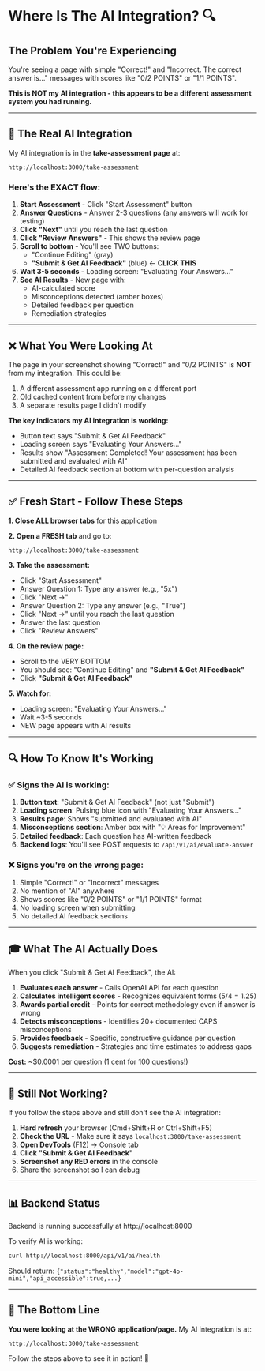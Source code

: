 # Where Is The AI Integration? 🔍

## The Problem You're Experiencing

You're seeing a page with simple "Correct!" and "Incorrect. The correct answer is..." messages with scores like "0/2 POINTS" or "1/1 POINTS".

**This is NOT my AI integration - this appears to be a different assessment system you had running.**

---

## 🎯 The Real AI Integration

My AI integration is in the **take-assessment page** at:

```
http://localhost:3000/take-assessment
```

### Here's the EXACT flow:

1. **Start Assessment** - Click "Start Assessment" button
2. **Answer Questions** - Answer 2-3 questions (any answers will work for testing)
3. **Click "Next"** until you reach the last question
4. **Click "Review Answers"** - This shows the review page
5. **Scroll to bottom** - You'll see TWO buttons:
   - "Continue Editing" (gray)
   - **"Submit & Get AI Feedback"** (blue) ← **CLICK THIS**
6. **Wait 3-5 seconds** - Loading screen: "Evaluating Your Answers..."
7. **See AI Results** - New page with:
   - AI-calculated score
   - Misconceptions detected (amber boxes)
   - Detailed feedback per question
   - Remediation strategies

---

## ❌ What You Were Looking At

The page in your screenshot showing "Correct!" and "0/2 POINTS" is **NOT** from my integration. This could be:

1. A different assessment app running on a different port
2. Old cached content from before my changes
3. A separate results page I didn't modify

**The key indicators my AI integration is working:**
- Button text says "Submit & Get AI Feedback"
- Loading screen says "Evaluating Your Answers..."
- Results show "Assessment Completed! Your assessment has been submitted and evaluated with AI"
- Detailed AI feedback section at bottom with per-question analysis

---

## ✅ Fresh Start - Follow These Steps

**1. Close ALL browser tabs** for this application

**2. Open a FRESH tab** and go to:
```
http://localhost:3000/take-assessment
```

**3. Take the assessment:**
   - Click "Start Assessment"
   - Answer Question 1: Type any answer (e.g., "5x")
   - Click "Next →"
   - Answer Question 2: Type any answer (e.g., "True")
   - Click "Next →" until you reach the last question
   - Answer the last question
   - Click "Review Answers"

**4. On the review page:**
   - Scroll to the VERY BOTTOM
   - You should see: "Continue Editing" and **"Submit & Get AI Feedback"**
   - Click **"Submit & Get AI Feedback"**

**5. Watch for:**
   - Loading screen: "Evaluating Your Answers..."
   - Wait ~3-5 seconds
   - NEW page appears with AI results

---

## 🔍 How To Know It's Working

### ✅ Signs the AI is working:

1. **Button text**: "Submit & Get AI Feedback" (not just "Submit")
2. **Loading screen**: Pulsing blue icon with "Evaluating Your Answers..."
3. **Results page**: Shows "submitted and evaluated with AI"
4. **Misconceptions section**: Amber box with "💡 Areas for Improvement"
5. **Detailed feedback**: Each question has AI-written feedback
6. **Backend logs**: You'll see POST requests to `/api/v1/ai/evaluate-answer`

### ❌ Signs you're on the wrong page:

1. Simple "Correct!" or "Incorrect" messages
2. No mention of "AI" anywhere
3. Shows scores like "0/2 POINTS" or "1/1 POINTS" format
4. No loading screen when submitting
5. No detailed AI feedback sections

---

## 🎓 What The AI Actually Does

When you click "Submit & Get AI Feedback", the AI:

1. **Evaluates each answer** - Calls OpenAI API for each question
2. **Calculates intelligent scores** - Recognizes equivalent forms (5/4 = 1.25)
3. **Awards partial credit** - Points for correct methodology even if answer is wrong
4. **Detects misconceptions** - Identifies 20+ documented CAPS misconceptions
5. **Provides feedback** - Specific, constructive guidance per question
6. **Suggests remediation** - Strategies and time estimates to address gaps

**Cost:** ~$0.0001 per question (1 cent for 100 questions!)

---

## 🐛 Still Not Working?

If you follow the steps above and still don't see the AI integration:

1. **Hard refresh** your browser (Cmd+Shift+R or Ctrl+Shift+F5)
2. **Check the URL** - Make sure it says `localhost:3000/take-assessment`
3. **Open DevTools** (F12) → Console tab
4. **Click "Submit & Get AI Feedback"**
5. **Screenshot any RED errors** in the console
6. Share the screenshot so I can debug

---

## 📊 Backend Status

Backend is running successfully at http://localhost:8000

To verify AI is working:
```bash
curl http://localhost:8000/api/v1/ai/health
```

Should return: `{"status":"healthy","model":"gpt-4o-mini","api_accessible":true,...}`

---

## 🎯 The Bottom Line

**You were looking at the WRONG application/page.** My AI integration is at:

```
http://localhost:3000/take-assessment
```

Follow the steps above to see it in action! 🚀
